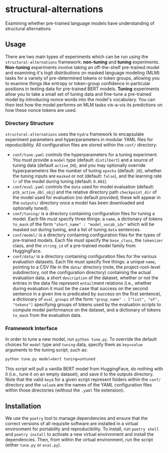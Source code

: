 # structural-alternations

Examining whether pre-trained language models have understanding of structural alternations

## Usage

There are two main types of experiments which can be run using the 
`structural-alternations` framework: **non-tuning** and **tuning** experiments.
**Non-tuning** experiments involve taking an off-the-shelf pre-trained model
and examining it's logit distributions on masked language modeling (MLM) tasks
for a variety of pre-determined tokens or token groups, allowing you to examine
things like entropy or token-group confidence in particular positions in testing
data for pre-trained BERT models. **Tuning** experiments allow you to take a 
small set of tuning data and fine-tune a pre-trained model by introducing nonce 
words into the model's vocabulary. You can then test how the model performs on
MLM tasks vis-a-vis its predictions on how these nonce tokens are used.

### Directory Structure

`structural-alternations` uses the `hydra` framework to encapsulate experiment
parameters and hyperparameters in modular YAML files for repoducibility. All
configuration files are stored within the `conf/` directory:

  - `conf/tune.yaml` controls the hyperparameters for a tuning experiment. You must provide a `model` type (default: `distilbert`) and a source of tuning data (default `active_DO`), and you may optionally override hyperparameters like the number of tuning `epochs` (default: `20`), whether the tuning inputs are `masked` or not (default: `false`), and the learning rate `lr` of the model during tuning (default: `0.001`).
  - `conf/eval.yaml` controls the `data` used for model evaluation (default: `ptb_active_dbl_obj`) and the relative directory path `checkpoint_dir` of the model used for evaluation (no default provided; these will appear in the `outputs/` directory once a model has been downloaded and optionally tuned).
  - `conf/tuning/` is a directory containing configuration files for tuning a model. Each file must specify three things: a `name`, a dictionary of tokens `to_mask` of the form `"short_name" : "model_vocab_idx"` which will be masked out during tuning, and a list of tuning `data` sentences.
  - `conf/model/` is a directory containing configuration files for the types of pre-trained models. Each file must specify the `base_class`, the `tokenizer` class, and the `string_id` of a pre-trained model family from HuggingFace.
  - `conf/data/` is a directory containing configuration files for the various evaluation datasets. Each file must specify five things: a unique `name`, pointing to a CSV file in the `data/` directory (note, the project-root-level subdirectory, not the configuration directory) containing the actual evaluation data, a short `description` of the dataset, whether or not the entries in the data file represent `entail`ment relations (i.e., whether during evaluation it must be the case that success on the second sentence in a given line is predicated by success on the first sentence), a dictionary of `eval_groups` of the form `"group_name" : ["list", "of", "tokens"]` specifying groups of tokens used by the evaluation scripts to compute model performance on the dataset, and a dictionary of tokens `to_mask` from the evaluation data.

### Framework Interface

In order to tune a new model, run `python tune.py`. To override the default choices
for `model` type and `tuning` data, specify them as `key=value` arguments to the
tuning script, such as:
```bash
python tune.py model=bert tuning=untuned
```
This script will pull a vanilla BERT model from HuggingFace, do nothing with it 
(i.e., tune it on an empty dataset), and save it to the outputs directory. Note 
that the valid `key`s for a given script represent folders within the `conf/` directory
and the `value`s are the names of the YAML configuration files within those 
directories (without the `.yaml` file extension).

## Installation

We use the `poetry` tool to manage dependencies and ensure that the correct versions of all requisite software are installed in a virtual environment for portability and reproducibility. To install, run `poetry shell` and `poetry install` to activate a new virtual environment and install the dependencies. Then, from within the virtual environment, run the script (either `tune.py` or `eval.py`).
